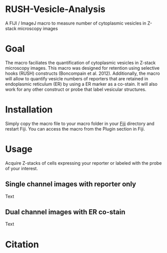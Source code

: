 # RUSH-Vesicle-Analysis
A FIJI / ImageJ macro to measure number of cytoplasmic vesicles in Z-stack microscopy images

# Goal
The macro faciliates the quantification of cytoplasmic vesicles in Z-stack microscopy images. This macro was designed for retention using selective hooks (RUSH) constructs (Boncompain et al. 2012). Additionally, the macro will allow to quantify vesicle numbers of reporters that are retained in endoplasmic reticulum (ER) by using a ER marker as a co-stain. It will also work for any other construct or probe that label vesicular structures.

# Installation
Simply copy the macro file to your macro folder in your [Fiji](https://imagej.net/Fiji) directory and restart Fiji. You can access the macro from the Plugin section in Fiji.

# Usage
Acquire Z-stacks of cells expressing your reporter or labeled with the probe of your interest.

## Single channel images with reporter only
Text
## Dual channel images with ER co-stain
Text

# Citation
